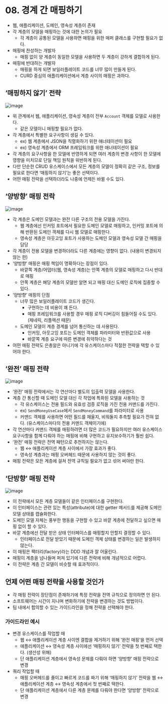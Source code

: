 # 08. 경계 간 매핑하기

- 웹, 애플리케이션, 도메인, 영속성 계층이 존재
- 각 계층의 모델을 매핑하는 것에 대한 논의가 필요
    - 각 계층이 공통된 모델을 사용하면 매핑을 위한 매퍼 클래스를 구현할 필요가 없다.
- 매핑에 찬성하는 개발자
    - 매핑 없이 양 계층이 동일한 모델을 사용하면 두 계층이 강하게 결합하게 된다.
- 매핑에 반대하는 개발자
    - 매핑을 하게 되면 보일러플레이트 코드를 너무 많이 만들게 된다.
    - CURD 중심의 애플리케이션에서 계층 사이의 매핑은 과하다.

## ‘매핑하지 않기’ 전략

![image](https://github.com/ldk980130/TIL/assets/78652144/b7c7f7f3-50d8-427f-83de-f3b8b409e587)

- 위 관계에서 웹, 애플리케이션, 영속성 계층이 전부 `Account` 객체를 모델로 사용한다.
    - 같은 모델이니 매핑할 필요가 없다.
- 각 계층에서 특별한 요구사항이 생길 수 있다.
    - ex) 웹 계층에서 JSON을 직렬화하기 위한 애너테이션이 필요
    - ex) 영속성 계층에서 ORM 프레임워크를 위한 애너테이션이 필요
- 각 계층의 요구사항을 한 모델에 반영하게 되면 여러 계층의 변경 사항이 한 모델에 영향을 미치므로 단일 책임 원칙을 위반하게 된다.
- 다만 단순한 CRUD 유스케이스에서 모든 계층의 모델이 정확히 같은 구조, 정보를 필요로 한다면 ‘매핑하지 않기’는 좋은 선택이다.
- 어떤 매핑 전략을 선택하더라도 나중에 언제든 바뀔 수도 있다.

## ‘양방향’ 매핑 전락

![image](https://github.com/ldk980130/TIL/assets/78652144/f41c81ca-c5cc-4588-96e3-797738452830)

- 각 계층은 도메인 모델과는 완전 다른 구조의 전용 모델을 가진다.
    - 웹 계층에선 인커밍 포트에서 필요한 도메인 모델로 매핑하고, 인커밍 포트에 의해 반환된 도메인 객체를 다시 웹 모델로 매핑한다.
    - 영속성 계층은 아웃고잉 포트가 사용하는 도메인 모델과 영속성 모델 간 매핑을 담당
- 각 계층이 전용 모델을 변경하더라도 다른 계층에는 영향이 없다. (내용이 변경되지 않는 한)
- ‘양방향’ 매핑은 매핑 책임이 명확하다는 장점이 있다.
    - 바깥쪽 계층/어댑터(웹, 영속성 계층)는 안쪽 계층의 모델로 매핑하고 다시 반대로 매핑
    - 안쪽 계층은 해당 계층의 모델만 알면 되고 매핑 대신 도메인 로직에 집중할 수 있다.
- ‘양방향’ 매핑의 단점
    - 너무 많은 보일러플레이트 코드가 생긴다.
        - 구현하는 데 비용이 꽤 든다.
        - 매핑 프레임워크를 사용할 경우 매핑 로직 디버깅이 힘들어질 수도 있다. (제네릭, 리플렉션 때문)
    - 도메인 모델이 계층 경계를 넘어 통신하는 데 사용된다.
        - 인커밍, 아웃고잉 포트는 도메인 객체를 파라미터와 반환값으로 사용
        - 바깥쪽 계층 요구에 따른 변경에 취약하다는 것
- 어떤 매핑 전략도 은총알은 아니기에 각 유스케이스마다 적절한 전략을 택할 수 있어야 한다.

## ‘완전’ 매핑 전략

![image](https://github.com/ldk980130/TIL/assets/78652144/8e5611de-22a4-43c3-a955-063b3f5925e9)

- ‘완전’ 매핑 전략에서는 각 연산마다 별도의 입출력 모델을 사용한다.
- 계층 간 통신할 때 도메인 모델 대신 각 작업에 특화된 모델을 사용하는 것
    - 각 유스케이스는 전용 필드와 유효성 검증 로직을 가진 전용 커맨드를 가진다.
    - ex) `SendMoneyUseCase`에서 `SendMoneyCommand`를 파라미터로 사용
    - 커맨드 객체를 사용하면 어떤 필드를 채울지, 비워둘지 추측할 필요가 전혀 없다. (유스케이스마다의 전용 커맨드 객체이기에)
- 각 연산마다 커맨드 객체를 매핑하려면 더 많은 코드가 필요하지만 여러 유스케이스 요구사항을 함께 다뤄야 하는 매핑에 비해 구현하고 유지보수하기가 훨씬 쉽다.
- ‘완전’ 매핑 전략은 전역 패턴으로 추천하지는 않는다.
    - 웹 ↔ 애플리케이션 계층 사이에서 가장 효과가 좋다.
    - 영속성 계층과는 매핑 오버헤드 때문에 사용하지 않는 것이 좋다.
- 매핑 전략은 모든 계층에 걸쳐 전역 규칙일 필요가 없고 섞어 써야만 한다.

## ‘단방향’ 매핑 전략

![image](https://github.com/ldk980130/TIL/assets/78652144/223925a6-2394-48db-b759-b05c054c5cb1)

- 이 전략에서 모든 계층 모델들이 같은 인터페이스를 구현한다.
- 이 인터페이스는 관련 있는 특성(attribute)에 대한 getter 메서드를 제공해 도메인 모델 상태를 캡슐화한다.
- 도메인 모델 자체는 풍부한 행동을 구현할 수 있고 바깥 계층에 전달하고 싶으면 매핑 없이 할 수 있다.
- 바깥 계층에선 전달 받은 상태 인터페이스를 매핑할지 안할지 결정할 수 있다.
    - 인터페이스로 전달 받았기 때문에 도메인 객체 상태를 변경하는 일은 발생하지 않는다.
- 이 매핑은 팩터리(factory)라는 DDD 개념과 잘 어울린다.
- 매핑이 계층을 넘나들며 퍼져 있기에 다른 전략에 비해 개념적으로 어렵다.
- 이 전략은 계층 간 모델이 비슷할 때 효과적이다.

## 언제 어떤 매핑 전략을 사용할 것인가

- 각 매핑 전략이 장단점이 존재하기에 특정 전략을 전역 규칙으로 정의하면 안 된다.
- 소프트웨어는 시간이 지나며 변화하기에 전략을 변경하는 것도 방법이다.
- 팀 내에서 합의할 수 있는 가이드라인을 정해 전략을 선택해야 한다.

### 가이드라인 예시

- 변경 유스케이스를 작업할 때
    - 웹 ↔ 애플리케이션 계층 사이엔 결합을 제거하기 위해 ‘완전 매핑’을 먼저 선택
    - 애플리케이션 ↔ 영속성 계층 사이에선 ‘매핑하지 않기’ 전략을 첫 번째로 택한다. (생산성 위해)
    - 단 애플리케이션 계층에서 영속성 문제를 다뤄야 하면 ‘양방향’ 매핑 전략으로 변경
- 쿼리 작업할 때
    - 매핑 오버헤드를 줄이고 빠르게 코드를 짜기 위해 ‘매핑하지 않기’ 전략을 웹 ↔ 애플리케이션 계층 ↔ 영속성 계층에서 첫 번째로 택한다.
    - 단 애플리케이션 계층에서 다른 계층 문제를 다뤄야 한다면 ‘양방향’ 전략으로 변경
